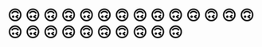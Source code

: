 # :upside_down_face: :upside_down_face: :upside_down_face: :upside_down_face: :upside_down_face: :upside_down_face: :upside_down_face: :upside_down_face: :upside_down_face: :upside_down_face: :upside_down_face: :upside_down_face: :upside_down_face: :upside_down_face: :upside_down_face: :upside_down_face: :upside_down_face: :upside_down_face: :upside_down_face: :upside_down_face: :upside_down_face: :upside_down_face: :upside_down_face: :upside_down_face: 
